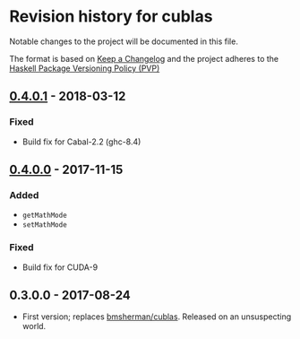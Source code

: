 # Revision history for cublas

Notable changes to the project will be documented in this file.

The format is based on [Keep a Changelog](http://keepachangelog.com/) and the
project adheres to the [Haskell Package Versioning
Policy (PVP)](https://pvp.haskell.org)


## [0.4.0.1] - 2018-03-12
### Fixed
  * Build fix for Cabal-2.2 (ghc-8.4)

## [0.4.0.0] - 2017-11-15
### Added
  * `getMathMode`
  * `setMathMode`

### Fixed
  * Build fix for CUDA-9

## 0.3.0.0 - 2017-08-24

* First version; replaces [bmsherman/cublas](https://github.com/bmsherman/cublas). Released on an unsuspecting world.


[0.4.0.1]:          https://github.com/tmcdonell/cublas/compare/release/0.4.0.0...0.4.0.1
[0.4.0.0]:          https://github.com/tmcdonell/cublas/compare/release/0.3.0.0...0.4.0.0

